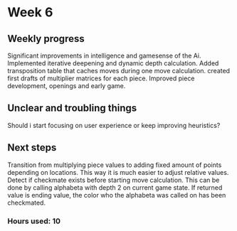 # Week 6

## Weekly progress
Significant improvements in intelligence and gamesense of the Ai. Implemented iterative deepening and dynamic depth calculation. Added transposition table that caches moves during one move calculation. created first drafts of multiplier matrices for each piece. Improved piece development, openings and early game.


## Unclear and troubling things
Should i start focusing on user experience or keep improving heuristics?


## Next steps
Transition from multiplying piece values to adding fixed amount of points depending on locations. This way it is much easier to adjust relative values. Detect if checkmate exists before starting move calculation. This can be done by calling alphabeta with depth 2 on current game state. If returned value is ending value, the color who the alphabeta was called on has been checkmated.

### Hours used: 10

